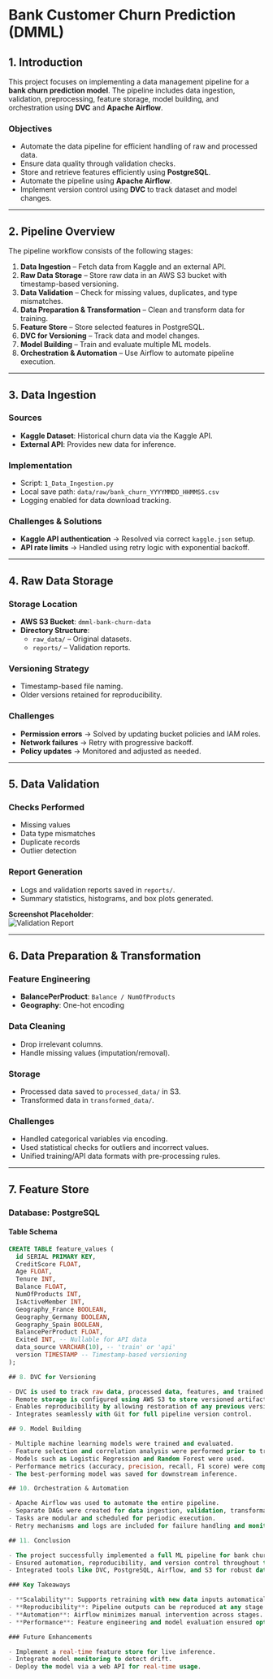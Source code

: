 # **Bank Customer Churn Prediction (DMML)**

## 1. Introduction

This project focuses on implementing a data management pipeline for a **bank churn prediction model**. The pipeline includes data ingestion, validation, preprocessing, feature storage, model building, and orchestration using **DVC** and **Apache Airflow**.

### Objectives

- Automate the data pipeline for efficient handling of raw and processed data.
- Ensure data quality through validation checks.
- Store and retrieve features efficiently using **PostgreSQL**.
- Automate the pipeline using **Apache Airflow**.
- Implement version control using **DVC** to track dataset and model changes.

---

## 2. Pipeline Overview

The pipeline workflow consists of the following stages:

1. **Data Ingestion** – Fetch data from Kaggle and an external API.
2. **Raw Data Storage** – Store raw data in an AWS S3 bucket with timestamp-based versioning.
3. **Data Validation** – Check for missing values, duplicates, and type mismatches.
4. **Data Preparation & Transformation** – Clean and transform data for training.
5. **Feature Store** – Store selected features in PostgreSQL.
6. **DVC for Versioning** – Track data and model changes.
7. **Model Building** – Train and evaluate multiple ML models.
8. **Orchestration & Automation** – Use Airflow to automate pipeline execution.

---

## 3. Data Ingestion

### Sources

- **Kaggle Dataset**: Historical churn data via the Kaggle API.
- **External API**: Provides new data for inference.

### Implementation

- Script: `1_Data_Ingestion.py`
- Local save path: `data/raw/bank_churn_YYYYMMDD_HHMMSS.csv`
- Logging enabled for data download tracking.

### Challenges & Solutions

- **Kaggle API authentication** → Resolved via correct `kaggle.json` setup.
- **API rate limits** → Handled using retry logic with exponential backoff.

---

## 4. Raw Data Storage

### Storage Location

- **AWS S3 Bucket**: `dmml-bank-churn-data`
- **Directory Structure**:
  - `raw_data/` – Original datasets.
  - `reports/` – Validation reports.

### Versioning Strategy

- Timestamp-based file naming.
- Older versions retained for reproducibility.

### Challenges

- **Permission errors** → Solved by updating bucket policies and IAM roles.
- **Network failures** → Retry with progressive backoff.
- **Policy updates** → Monitored and adjusted as needed.

---

## 5. Data Validation

### Checks Performed

- Missing values
- Data type mismatches
- Duplicate records
- Outlier detection

### Report Generation

- Logs and validation reports saved in `reports/`.
- Summary statistics, histograms, and box plots generated.

**Screenshot Placeholder**:  
![Validation Report](path/to/validation_report.png)

---

## 6. Data Preparation & Transformation

### Feature Engineering

- **BalancePerProduct**: `Balance / NumOfProducts`
- **Geography**: One-hot encoding

### Data Cleaning

- Drop irrelevant columns.
- Handle missing values (imputation/removal).

### Storage

- Processed data saved to `processed_data/` in S3.
- Transformed data in `transformed_data/`.

### Challenges

- Handled categorical variables via encoding.
- Used statistical checks for outliers and incorrect values.
- Unified training/API data formats with pre-processing rules.

---

## 7. Feature Store

### Database: PostgreSQL

#### Table Schema

```sql
CREATE TABLE feature_values (
  id SERIAL PRIMARY KEY,
  CreditScore FLOAT,
  Age FLOAT,
  Tenure INT,
  Balance FLOAT,
  NumOfProducts INT,
  IsActiveMember INT,
  Geography_France BOOLEAN,
  Geography_Germany BOOLEAN,
  Geography_Spain BOOLEAN,
  BalancePerProduct FLOAT,
  Exited INT, -- Nullable for API data
  data_source VARCHAR(10), -- 'train' or 'api'
  version TIMESTAMP -- Timestamp-based versioning
);

## 8. DVC for Versioning

- DVC is used to track raw data, processed data, features, and trained model files.
- Remote storage is configured using AWS S3 to store versioned artifacts.
- Enables reproducibility by allowing restoration of any previous version of data or models.
- Integrates seamlessly with Git for full pipeline version control.

## 9. Model Building

- Multiple machine learning models were trained and evaluated.
- Feature selection and correlation analysis were performed prior to training.
- Models such as Logistic Regression and Random Forest were used.
- Performance metrics (accuracy, precision, recall, F1 score) were computed.
- The best-performing model was saved for downstream inference.

## 10. Orchestration & Automation

- Apache Airflow was used to automate the entire pipeline.
- Separate DAGs were created for data ingestion, validation, transformation, and model training.
- Tasks are modular and scheduled for periodic execution.
- Retry mechanisms and logs are included for failure handling and monitoring.

## 11. Conclusion

- The project successfully implemented a full ML pipeline for bank churn prediction.
- Ensured automation, reproducibility, and version control throughout the pipeline.
- Integrated tools like DVC, PostgreSQL, Airflow, and S3 for robust data handling.

### Key Takeaways

- **Scalability**: Supports retraining with new data inputs automatically.
- **Reproducibility**: Pipeline outputs can be reproduced at any stage using DVC.
- **Automation**: Airflow minimizes manual intervention across stages.
- **Performance**: Feature engineering and model evaluation ensured optimal results.

### Future Enhancements

- Implement a real-time feature store for live inference.
- Integrate model monitoring to detect drift.
- Deploy the model via a web API for real-time usage.

